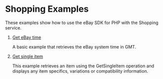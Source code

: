 # Shopping Examples

These examples show how to use the eBay SDK for PHP with the Shopping service.

1. [Get eBay time](https://github.com/davidtsadler/ebay-sdk-examples/blob/master/shopping/01-get-ebay-time.php)

   A basic example that retrieves the eBay system time in GMT.

1. [Get single item](https://github.com/davidtsadler/ebay-sdk-examples/blob/master/shopping/02-get-single-item.php)

   This example retrieves an item using the GetSingleItem operation and displays any item specifics, variations or compatibility information.
